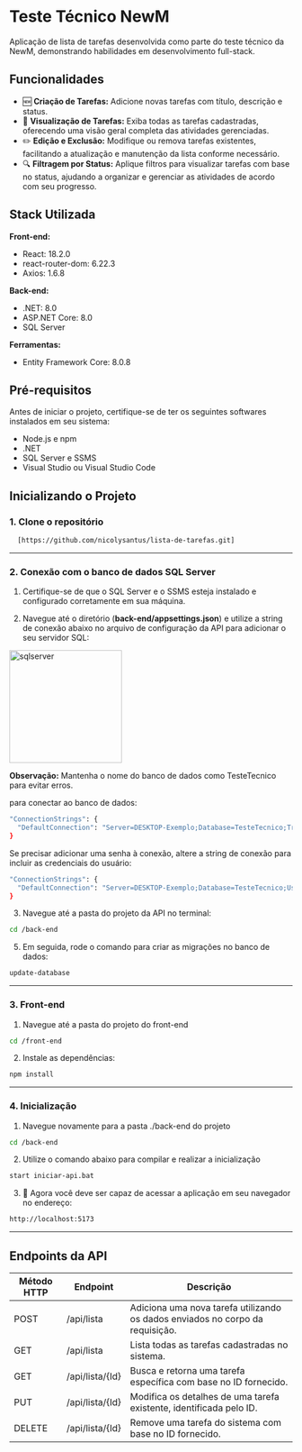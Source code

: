 # Teste Técnico NewM 
Aplicação de lista de tarefas desenvolvida como parte do teste técnico da NewM, demonstrando habilidades em desenvolvimento full-stack.


## Funcionalidades

- 🆕 **Criação de Tarefas:** Adicione novas tarefas com título, descrição e status.
- 👀 **Visualização de Tarefas:** Exiba todas as tarefas cadastradas, oferecendo uma visão geral completa das atividades gerenciadas.
- ✏️ **Edição e Exclusão:** Modifique ou remova tarefas existentes, facilitando a atualização e manutenção da lista conforme necessário.
- 🔍 **Filtragem por Status:** Aplique filtros para visualizar tarefas com base no status, ajudando a organizar e gerenciar as atividades de acordo com seu progresso.

## Stack Utilizada

**Front-end:**  
 - React: 18.2.0
 - react-router-dom: 6.22.3 
 - Axios: 1.6.8

**Back-end:**
 - .NET: 8.0
 - ASP.NET Core: 8.0
 - SQL Server

**Ferramentas:**
 - Entity Framework Core: 8.0.8
   
## Pré-requisitos

Antes de iniciar o projeto, certifique-se de ter os seguintes softwares instalados em seu sistema:

 - Node.js e npm
 - .NET 
 - SQL Server e SSMS
 - Visual Studio ou Visual Studio Code
   
## Inicializando o Projeto
### 1. Clone o repositório 
```bash
  [https://github.com/nicolysantus/lista-de-tarefas.git]
```
____________

### 2. Conexão com o banco de dados SQL Server
1. Certifique-se de que o SQL Server e o SSMS esteja instalado e configurado corretamente em sua máquina. 

2. Navegue até o diretório (**back-end/appsettings.json**) e utilize a string de conexão abaixo no arquivo de configuração da API para adicionar o seu servidor SQL:

<img src="https://i.pinimg.com/736x/18/8c/24/188c245b70b06b4c26ec3801d9c3a725.jpg" alt="sqlserver" width="200"/>

**Observação:** Mantenha o nome do banco de dados como TesteTecnico para evitar erros.

para conectar ao banco de dados:
```bash
"ConnectionStrings": {
  "DefaultConnection": "Server=DESKTOP-Exemplo;Database=TesteTecnico;Trusted_Connection=True;TrustServerCertificate=True;"
}
```

Se precisar adicionar uma senha à conexão, altere a string de conexão para incluir as credenciais do usuário:
```bash
"ConnectionStrings": {
  "DefaultConnection": "Server=DESKTOP-Exemplo;Database=TesteTecnico;User Id=seu_usuario;Password=sua_senha;TrustServerCertificate=True;"
}
```

3. Navegue até a pasta do projeto da API no terminal:
```bash
cd /back-end
```

5. Em seguida, rode o comando para criar as migrações no banco de dados:
```bash
update-database
```

____________

### 3. Front-end

1. Navegue até a pasta do projeto do front-end
```bash
cd /front-end
```

2. Instale as dependências:
```bash
npm install
```

__________

### 4. Inicialização 

1. Navegue novamente para a pasta ./back-end do projeto 
```bash
cd /back-end
```

2. Utilize o comando abaixo para compilar e realizar a inicialização
```bash
start iniciar-api.bat
```

3. 🎉 Agora você deve ser capaz de acessar a aplicação em seu navegador no endereço:
```bash
http://localhost:5173
```

_________

## Endpoints da API

| Método HTTP | Endpoint        | Descrição                                                                 |
|-------------|-----------------|---------------------------------------------------------------------------|
| POST        | /api/lista      | Adiciona uma nova tarefa utilizando os dados enviados no corpo da requisição. |
| GET         | /api/lista      | Lista todas as tarefas cadastradas no sistema.                            |
| GET         | /api/lista/{Id} | Busca e retorna uma tarefa específica com base no ID fornecido.           |
| PUT         | /api/lista/{Id} | Modifica os detalhes de uma tarefa existente, identificada pelo ID.       |
| DELETE      | /api/lista/{Id} | Remove uma tarefa do sistema com base no ID fornecido.                    |

